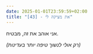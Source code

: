 ```yaml
---
date: 2025-01-01T23:59:59+02:00
title: "[43] - את מציקה לי"
---
```

אני אוהב את זה, מבטיח.


*(רק אולי לנשוך טיפה יותר בעדינות)*